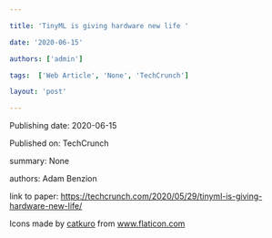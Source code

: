 ---
title: 'TinyML is giving hardware new life '
date: '2020-06-15'
authors: ['admin']
tags:  ['Web Article', 'None', 'TechCrunch']
layout: 'post'
---
Publishing date: 2020-06-15

Published on: TechCrunch

summary: None

authors: Adam Benzion

link to paper: https://techcrunch.com/2020/05/29/tinyml-is-giving-hardware-new-life/

Icons made by <a href="https://www.flaticon.com/free-icon/bookshelves_3576884" title="catkuro">catkuro</a> from <a href="https://www.flaticon.com/" title="Flaticon"> www.flaticon.com</a>